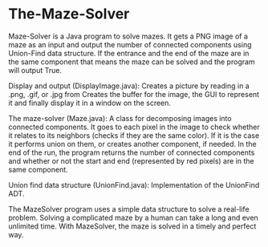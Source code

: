 # The-Maze-Solver

Maze-Solver is a Java program to solve mazes. 
It gets a PNG image of a maze as an input and output the number of connected components using Union-Find data structure. 
If the entrance and the end of the maze are in the same component that means the maze can be solved and the program will output True.

Display and output (DisplayImage.java): Creates a picture by reading in a .png, .gif, or .jpg from
Creates the buffer for the image, the GUI to represent it and finally display it in a window on the screen.

The maze-solver (Maze.java): A class for decomposing images into connected components. It goes to each pixel in the image to check whether it relates to its neighbors (checks if they are the same color). If it is the case it performs union on them, or creates another component, if needed. 
In the end of the run, the program returns the number of connected components and whether or not the start and end (represented by red pixels) are in the same component.

Union find data structure (UnionFind.java): Implementation of the UnionFind ADT.

The MazeSolver program uses a simple data structure to solve a real-life problem.
Solving a complicated maze by a human can take a long and even unlimited time. With MazeSolver, the maze is solved in a timely and perfect way.

